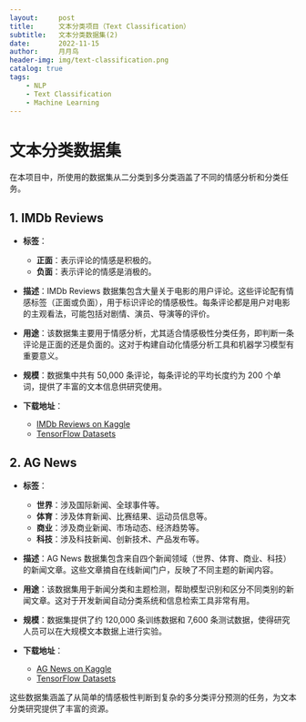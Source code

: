 ```yaml
---
layout:     post
title:      文本分类项目（Text Classification）
subtitle:   文本分类数据集(2)
date:       2022-11-15
author:     月月鸟
header-img: img/text-classification.png
catalog: true
tags:
    - NLP
    - Text Classification
    - Machine Learning
---
```


# 文本分类数据集

在本项目中，所使用的数据集从二分类到多分类涵盖了不同的情感分析和分类任务。

## 1. IMDb Reviews

- **标签**：
  - **正面**：表示评论的情感是积极的。
  - **负面**：表示评论的情感是消极的。

- **描述**：IMDb Reviews 数据集包含大量关于电影的用户评论。这些评论配有情感标签（正面或负面），用于标识评论的情感极性。每条评论都是用户对电影的主观看法，可能包括对剧情、演员、导演等的评价。

- **用途**：该数据集主要用于情感分析，尤其适合情感极性分类任务，即判断一条评论是正面的还是负面的。这对于构建自动化情感分析工具和机器学习模型有重要意义。

- **规模**：数据集中共有 50,000 条评论，每条评论的平均长度约为 200 个单词，提供了丰富的文本信息供研究使用。

- **下载地址**：
  - [IMDb Reviews on Kaggle](https://www.kaggle.com/datasets/lakshmi25npathi/imdb-dataset-of-50k-movie-reviews)
  - [TensorFlow Datasets](https://www.tensorflow.org/datasets/catalog/imdb_reviews)

## 2. AG News

- **标签**：
  - **世界**：涉及国际新闻、全球事件等。
  - **体育**：涉及体育新闻、比赛结果、运动员信息等。
  - **商业**：涉及商业新闻、市场动态、经济趋势等。
  - **科技**：涉及科技新闻、创新技术、产品发布等。

- **描述**：AG News 数据集包含来自四个新闻领域（世界、体育、商业、科技）的新闻文章。这些文章摘自在线新闻门户，反映了不同主题的新闻内容。

- **用途**：该数据集用于新闻分类和主题检测，帮助模型识别和区分不同类别的新闻文章。这对于开发新闻自动分类系统和信息检索工具非常有用。

- **规模**：数据集提供了约 120,000 条训练数据和 7,600 条测试数据，使得研究人员可以在大规模文本数据上进行实验。

- **下载地址**：
  - [AG News on Kaggle](https://www.kaggle.com/datasets/amananandrai/ag-news-classification-dataset)
  - [TensorFlow Datasets](https://www.tensorflow.org/datasets/catalog/ag_news_subset)


这些数据集涵盖了从简单的情感极性判断到复杂的多分类评分预测的任务，为文本分类研究提供了丰富的资源。